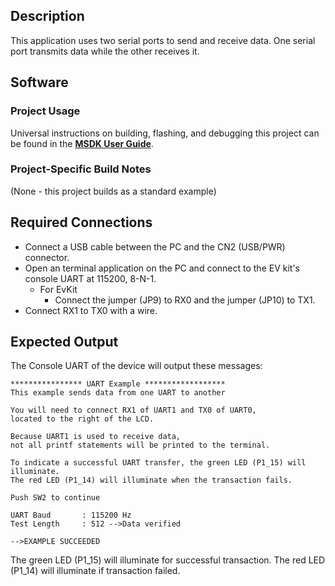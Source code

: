 ## Description

This application uses two serial ports to send and receive data.  One serial port transmits data while the other receives it.


## Software

### Project Usage

Universal instructions on building, flashing, and debugging this project can be found in the **[MSDK User Guide](https://analog-devices-msdk.github.io/msdk/USERGUIDE/)**.

### Project-Specific Build Notes

(None - this project builds as a standard example)

## Required Connections

-   Connect a USB cable between the PC and the CN2 (USB/PWR) connector.
-   Open an terminal application on the PC and connect to the EV kit's console UART at 115200, 8-N-1.
     - For EvKit
        -   Connect the jumper (JP9) to RX0 and the jumper (JP10) to TX1.
-   Connect RX1 to TX0 with a wire.

## Expected Output

The Console UART of the device will output these messages:

```
**************** UART Example ******************
This example sends data from one UART to another

You will need to connect RX1 of UART1 and TX0 of UART0,
located to the right of the LCD.

Because UART1 is used to receive data,
not all printf statements will be printed to the terminal.

To indicate a successful UART transfer, the green LED (P1_15) will illuminate.
The red LED (P1_14) will illuminate when the transaction fails.

Push SW2 to continue

UART Baud       : 115200 Hz
Test Length     : 512 -->Data verified

-->EXAMPLE SUCCEEDED
```

The green LED (P1_15) will illuminate for successful transaction.
The red LED (P1_14) will illuminate if transaction failed.
